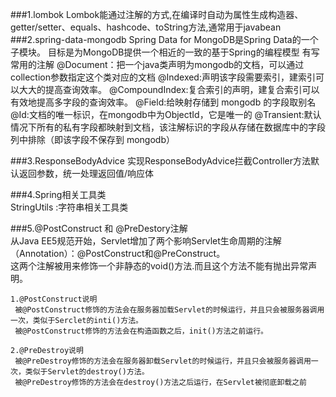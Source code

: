 ###1.lombok
	 Lombok能通过注解的方式,在编译时自动为属性生成构造器、getter/setter、equals、hashcode、toString方法,通常用于javabean  
###2.spring-data-mongodb 
	Spring Data for MongoDB是Spring Data的一个子模块。 目标是为MongoDB提供一个相近的一致的基于Spring的编程模型 
	有写常用的注解
	@Document：把一个java类声明为mongodb的文档，可以通过collection参数指定这个类对应的文档
	@Indexed:声明该字段需要索引，建索引可以大大的提高查询效率。
	@CompoundIndex:复合索引的声明，建复合索引可以有效地提高多字段的查询效率。
	@Field:给映射存储到 mongodb 的字段取别名
	@Id:文档的唯一标识，在mongodb中为ObjectId，它是唯一的
	@Transient:默认情况下所有的私有字段都映射到文档，该注解标识的字段从存储在数据库中的字段列中排除（即该字段不保存到 mongodb）  

###3.ResponseBodyAdvice 
	实现ResponseBodyAdvice拦截Controller方法默认返回参数，统一处理返回值/响应体   

###4.Spring相关工具类  
	StringUtils			:字符串相关工具类    

###5.@PostConstruct 和 @PreDestory注解  
	从Java EE5规范开始，Servlet增加了两个影响Servlet生命周期的注解（Annotation）：@PostConstruct和@PreConstruct。    
	这两个注解被用来修饰一个非静态的void()方法.而且这个方法不能有抛出异常声明。  

	1.@PostConstruct说明
     被@PostConstruct修饰的方法会在服务器加载Servlet的时候运行，并且只会被服务器调用一次，类似于Serclet的inti()方法。   
	 被@PostConstruct修饰的方法会在构造函数之后，init()方法之前运行。

	2.@PreDestroy说明
     被@PreDestroy修饰的方法会在服务器卸载Servlet的时候运行，并且只会被服务器调用一次，类似于Servlet的destroy()方法。    
	 被@PreDestroy修饰的方法会在destroy()方法之后运行，在Servlet被彻底卸载之前   

